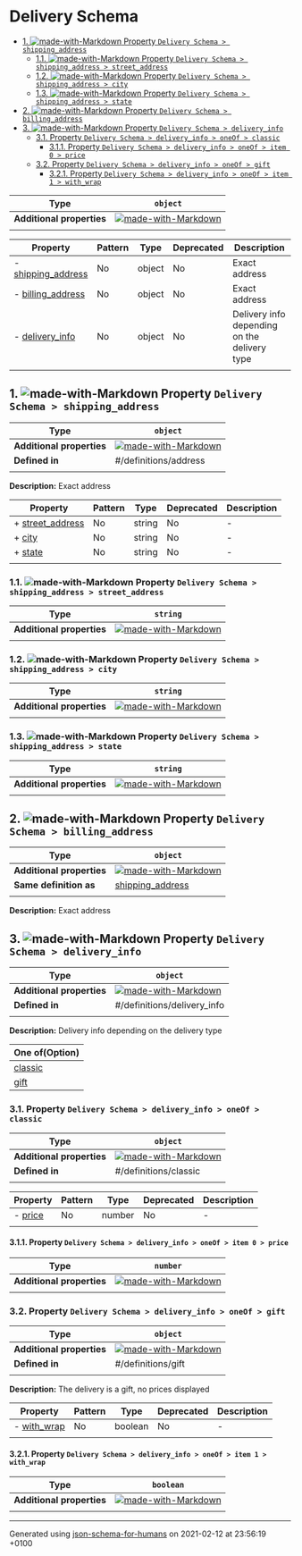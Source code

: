 # Delivery Schema

- [1. ![made-with-Markdown](https://img.shields.io/badge/Optional-yellow) Property `Delivery Schema > shipping_address`](#shipping_address)
  - [1.1. ![made-with-Markdown](https://img.shields.io/badge/Required-blue) Property `Delivery Schema > shipping_address > street_address`](#shipping_address_street_address)
  - [1.2. ![made-with-Markdown](https://img.shields.io/badge/Required-blue) Property `Delivery Schema > shipping_address > city`](#shipping_address_city)
  - [1.3. ![made-with-Markdown](https://img.shields.io/badge/Required-blue) Property `Delivery Schema > shipping_address > state`](#shipping_address_state)
- [2. ![made-with-Markdown](https://img.shields.io/badge/Optional-yellow) Property `Delivery Schema > billing_address`](#billing_address)
- [3. ![made-with-Markdown](https://img.shields.io/badge/Optional-yellow) Property `Delivery Schema > delivery_info`](#delivery_info)
  - [3.1. Property `Delivery Schema > delivery_info > oneOf > classic`](#delivery_info_oneOf_i0)
    - [3.1.1. Property `Delivery Schema > delivery_info > oneOf > item 0 > price`](#delivery_info_oneOf_i0_price)
  - [3.2. Property `Delivery Schema > delivery_info > oneOf > gift`](#delivery_info_oneOf_i1)
    - [3.2.1. Property `Delivery Schema > delivery_info > oneOf > item 1 > with_wrap`](#delivery_info_oneOf_i1_with_wrap)

| Type | `object` |
| ---- | --- |
| **Additional properties** |[![made-with-Markdown](https://img.shields.io/badge/Any%20type-allowed-green)](# "Additional Properties of any type are allowed.")|
|  |  |

| Property | Pattern | Type | Deprecated | Description |
| -------- | ------- | ---- | ---------- | ----------- |
|-  [shipping_address](#shipping_address)|No|object|No|Exact address|
|-  [billing_address](#billing_address)|No|object|No|Exact address|
|-  [delivery_info](#delivery_info)|No|object|No|Delivery info depending on the delivery type|
|  |  |  |  |  |

## <a name="shipping_address"></a>1. ![made-with-Markdown](https://img.shields.io/badge/Optional-yellow) Property `Delivery Schema > shipping_address`

| Type | `object` |
| ---- | --- |
| **Additional properties** |[![made-with-Markdown](https://img.shields.io/badge/Any%20type-allowed-green)](# "Additional Properties of any type are allowed.")|
| **Defined in** | #/definitions/address |
|  |  |

**Description:** Exact address

| Property | Pattern | Type | Deprecated | Description |
| -------- | ------- | ---- | ---------- | ----------- |
|+  [street_address](#shipping_address_street_address)|No|string|No|-|
|+  [city](#shipping_address_city)|No|string|No|-|
|+  [state](#shipping_address_state)|No|string|No|-|
|  |  |  |  |  |

### <a name="shipping_address_street_address"></a>1.1. ![made-with-Markdown](https://img.shields.io/badge/Required-blue) Property `Delivery Schema > shipping_address > street_address`

| Type | `string` |
| ---- | --- |
| **Additional properties** |[![made-with-Markdown](https://img.shields.io/badge/Any%20type-allowed-green)](# "Additional Properties of any type are allowed.")|
|  |  |

### <a name="shipping_address_city"></a>1.2. ![made-with-Markdown](https://img.shields.io/badge/Required-blue) Property `Delivery Schema > shipping_address > city`

| Type | `string` |
| ---- | --- |
| **Additional properties** |[![made-with-Markdown](https://img.shields.io/badge/Any%20type-allowed-green)](# "Additional Properties of any type are allowed.")|
|  |  |

### <a name="shipping_address_state"></a>1.3. ![made-with-Markdown](https://img.shields.io/badge/Required-blue) Property `Delivery Schema > shipping_address > state`

| Type | `string` |
| ---- | --- |
| **Additional properties** |[![made-with-Markdown](https://img.shields.io/badge/Any%20type-allowed-green)](# "Additional Properties of any type are allowed.")|
|  |  |

## <a name="billing_address"></a>2. ![made-with-Markdown](https://img.shields.io/badge/Optional-yellow) Property `Delivery Schema > billing_address`

| Type | `object` |
| ---- | --- |
| **Additional properties** |[![made-with-Markdown](https://img.shields.io/badge/Any%20type-allowed-green)](# "Additional Properties of any type are allowed.")|
| **Same definition as** | [shipping_address](#shipping_address) |
|  |  |

**Description:** Exact address

## <a name="delivery_info"></a>3. ![made-with-Markdown](https://img.shields.io/badge/Optional-yellow) Property `Delivery Schema > delivery_info`

| Type | `object` |
| ---- | --- |
| **Additional properties** |[![made-with-Markdown](https://img.shields.io/badge/Any%20type-allowed-green)](# "Additional Properties of any type are allowed.")|
| **Defined in** | #/definitions/delivery_info |
|  |  |

**Description:** Delivery info depending on the delivery type

| One of(Option) | 
| ---- |
| [classic](#delivery_info_oneOf_i0) |
| [gift](#delivery_info_oneOf_i1) |
### <a name="delivery_info_oneOf_i0"></a>3.1. Property `Delivery Schema > delivery_info > oneOf > classic`

| Type | `object` |
| ---- | --- |
| **Additional properties** |[![made-with-Markdown](https://img.shields.io/badge/Any%20type-allowed-green)](# "Additional Properties of any type are allowed.")|
| **Defined in** | #/definitions/classic |
|  |  |

| Property | Pattern | Type | Deprecated | Description |
| -------- | ------- | ---- | ---------- | ----------- |
|-  [price](#delivery_info_oneOf_i0_price)|No|number|No|-|
|  |  |  |  |  |

#### <a name="delivery_info_oneOf_i0_price"></a>3.1.1. Property `Delivery Schema > delivery_info > oneOf > item 0 > price`

| Type | `number` |
| ---- | --- |
| **Additional properties** |[![made-with-Markdown](https://img.shields.io/badge/Any%20type-allowed-green)](# "Additional Properties of any type are allowed.")|
|  |  |

### <a name="delivery_info_oneOf_i1"></a>3.2. Property `Delivery Schema > delivery_info > oneOf > gift`

| Type | `object` |
| ---- | --- |
| **Additional properties** |[![made-with-Markdown](https://img.shields.io/badge/Any%20type-allowed-green)](# "Additional Properties of any type are allowed.")|
| **Defined in** | #/definitions/gift |
|  |  |

**Description:** The delivery is a gift, no prices displayed

| Property | Pattern | Type | Deprecated | Description |
| -------- | ------- | ---- | ---------- | ----------- |
|-  [with_wrap](#delivery_info_oneOf_i1_with_wrap)|No|boolean|No|-|
|  |  |  |  |  |

#### <a name="delivery_info_oneOf_i1_with_wrap"></a>3.2.1. Property `Delivery Schema > delivery_info > oneOf > item 1 > with_wrap`

| Type | `boolean` |
| ---- | --- |
| **Additional properties** |[![made-with-Markdown](https://img.shields.io/badge/Any%20type-allowed-green)](# "Additional Properties of any type are allowed.")|
|  |  |

----------------------------------------------------------------------------------------------------------------------------
Generated using [json-schema-for-humans](https://github.com/coveooss/json-schema-for-humans) on 2021-02-12 at 23:56:19 +0100